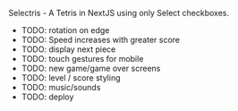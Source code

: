 Selectris - A Tetris in NextJS using only Select checkboxes.

-   TODO: rotation on edge
-   TODO: Speed increases with greater score
-   TODO: display next piece
-   TODO: touch gestures for mobile
-   TODO: new game/game over screens
-   TODO: level / score styling
-   TODO: music/sounds
-   TODO: deploy
